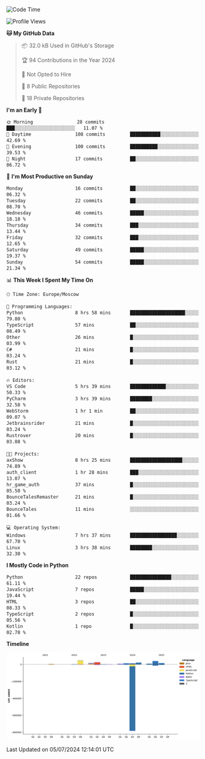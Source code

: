 <!--START_SECTION:waka-->
![Code Time](http://img.shields.io/badge/Code%20Time-390%20hrs%209%20mins-blue)

![Profile Views](http://img.shields.io/badge/Profile%20Views-0-blue)

**🐱 My GitHub Data** 

> 📦 32.0 kB Used in GitHub's Storage 
 > 
> 🏆 94 Contributions in the Year 2024
 > 
> 🚫 Not Opted to Hire
 > 
> 📜 8 Public Repositories 
 > 
> 🔑 18 Private Repositories 
 > 
**I'm an Early 🐤** 

```text
🌞 Morning                28 commits          ███░░░░░░░░░░░░░░░░░░░░░░   11.07 % 
🌆 Daytime                108 commits         ███████████░░░░░░░░░░░░░░   42.69 % 
🌃 Evening                100 commits         ██████████░░░░░░░░░░░░░░░   39.53 % 
🌙 Night                  17 commits          ██░░░░░░░░░░░░░░░░░░░░░░░   06.72 % 
```
📅 **I'm Most Productive on Sunday** 

```text
Monday                   16 commits          ██░░░░░░░░░░░░░░░░░░░░░░░   06.32 % 
Tuesday                  22 commits          ██░░░░░░░░░░░░░░░░░░░░░░░   08.70 % 
Wednesday                46 commits          █████░░░░░░░░░░░░░░░░░░░░   18.18 % 
Thursday                 34 commits          ███░░░░░░░░░░░░░░░░░░░░░░   13.44 % 
Friday                   32 commits          ███░░░░░░░░░░░░░░░░░░░░░░   12.65 % 
Saturday                 49 commits          █████░░░░░░░░░░░░░░░░░░░░   19.37 % 
Sunday                   54 commits          █████░░░░░░░░░░░░░░░░░░░░   21.34 % 
```


📊 **This Week I Spent My Time On** 

```text
🕑︎ Time Zone: Europe/Moscow

💬 Programming Languages: 
Python                   8 hrs 58 mins       ████████████████████░░░░░   79.80 % 
TypeScript               57 mins             ██░░░░░░░░░░░░░░░░░░░░░░░   08.49 % 
Other                    26 mins             █░░░░░░░░░░░░░░░░░░░░░░░░   03.99 % 
C#                       21 mins             █░░░░░░░░░░░░░░░░░░░░░░░░   03.24 % 
Rust                     21 mins             █░░░░░░░░░░░░░░░░░░░░░░░░   03.12 % 

🔥 Editors: 
VS Code                  5 hrs 39 mins       █████████████░░░░░░░░░░░░   50.33 % 
PyCharm                  3 hrs 39 mins       ████████░░░░░░░░░░░░░░░░░   32.58 % 
WebStorm                 1 hr 1 min          ██░░░░░░░░░░░░░░░░░░░░░░░   09.07 % 
Jetbrainsrider           21 mins             █░░░░░░░░░░░░░░░░░░░░░░░░   03.24 % 
Rustrover                20 mins             █░░░░░░░░░░░░░░░░░░░░░░░░   03.08 % 

🐱‍💻 Projects: 
axShow                   8 hrs 25 mins       ███████████████████░░░░░░   74.89 % 
auth_client              1 hr 28 mins        ███░░░░░░░░░░░░░░░░░░░░░░   13.07 % 
hr_game_auth             37 mins             █░░░░░░░░░░░░░░░░░░░░░░░░   05.50 % 
BounceTalesRemaster      21 mins             █░░░░░░░░░░░░░░░░░░░░░░░░   03.24 % 
BounceTales              11 mins             ░░░░░░░░░░░░░░░░░░░░░░░░░   01.66 % 

💻 Operating System: 
Windows                  7 hrs 37 mins       █████████████████░░░░░░░░   67.70 % 
Linux                    3 hrs 38 mins       ████████░░░░░░░░░░░░░░░░░   32.30 % 
```

**I Mostly Code in Python** 

```text
Python                   22 repos            ███████████████░░░░░░░░░░   61.11 % 
JavaScript               7 repos             █████░░░░░░░░░░░░░░░░░░░░   19.44 % 
HTML                     3 repos             ██░░░░░░░░░░░░░░░░░░░░░░░   08.33 % 
TypeScript               2 repos             █░░░░░░░░░░░░░░░░░░░░░░░░   05.56 % 
Kotlin                   1 repo              █░░░░░░░░░░░░░░░░░░░░░░░░   02.78 % 
```



**Timeline**

![Lines of Code chart](https://raw.githubusercontent.com/adlemx/adlemx/main/assets/bar_graph.png)


 Last Updated on 05/07/2024 12:14:01 UTC
<!--END_SECTION:waka-->
